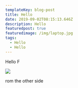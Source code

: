 ```yaml
---
templateKey: blog-post
title: Hello
date: 2019-09-02T08:15:13.646Z
description: Hello
featuredpost: true
featuredimage: /img/laptop.jpg
tags:
  - Hello
  - Hello
---
```

Hello F

![](/img/laptop.jpg)

rom the other side
